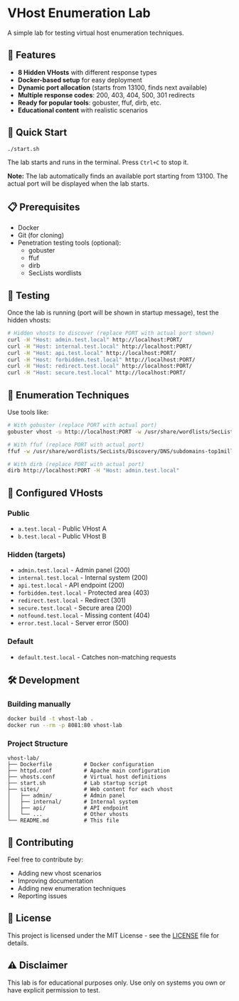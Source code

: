 # VHost Enumeration Lab

A simple lab for testing virtual host enumeration techniques.

## 🎯 Features

- **8 Hidden VHosts** with different response types
- **Docker-based setup** for easy deployment
- **Dynamic port allocation** (starts from 13100, finds next available)
- **Multiple response codes**: 200, 403, 404, 500, 301 redirects
- **Ready for popular tools**: gobuster, ffuf, dirb, etc.
- **Educational content** with realistic scenarios

## 🚀 Quick Start

```bash
./start.sh
```

The lab starts and runs in the terminal. Press `Ctrl+C` to stop it.

**Note:** The lab automatically finds an available port starting from 13100. The actual port will be displayed when the lab starts.

## 📋 Prerequisites

- Docker
- Git (for cloning)
- Penetration testing tools (optional):
  - gobuster
  - ffuf
  - dirb
  - SecLists wordlists

## 🧪 Testing

Once the lab is running (port will be shown in startup message), test the hidden vhosts:

```bash
# Hidden vhosts to discover (replace PORT with actual port shown)
curl -H "Host: admin.test.local" http://localhost:PORT/
curl -H "Host: internal.test.local" http://localhost:PORT/
curl -H "Host: api.test.local" http://localhost:PORT/
curl -H "Host: forbidden.test.local" http://localhost:PORT/
curl -H "Host: redirect.test.local" http://localhost:PORT/
curl -H "Host: secure.test.local" http://localhost:PORT/
```

## 🎯 Enumeration Techniques

Use tools like:

```bash
# With gobuster (replace PORT with actual port)
gobuster vhost -u http://localhost:PORT -w /usr/share/wordlists/SecLists/Discovery/DNS/subdomains-top1million-5000.txt

# With ffuf (replace PORT with actual port)
ffuf -w /usr/share/wordlists/SecLists/Discovery/DNS/subdomains-top1million-5000.txt -u http://localhost:PORT -H "Host: FUZZ.test.local"

# With dirb (replace PORT with actual port)
dirb http://localhost:PORT -H "Host: admin.test.local"
```

## 📂 Configured VHosts

### Public
- `a.test.local` - Public VHost A
- `b.test.local` - Public VHost B

### Hidden (targets)
- `admin.test.local` - Admin panel (200)
- `internal.test.local` - Internal system (200)
- `api.test.local` - API endpoint (200)
- `forbidden.test.local` - Protected area (403)
- `redirect.test.local` - Redirect (301)
- `secure.test.local` - Secure area (200)
- `notfound.test.local` - Missing content (404)
- `error.test.local` - Server error (500)

### Default
- `default.test.local` - Catches non-matching requests

## 🛠️ Development

### Building manually
```bash
docker build -t vhost-lab .
docker run --rm -p 8081:80 vhost-lab
```

### Project Structure
```
vhost-lab/
├── Dockerfile          # Docker configuration
├── httpd.conf          # Apache main configuration
├── vhosts.conf         # Virtual host definitions
├── start.sh            # Lab startup script
├── sites/              # Web content for each vhost
│   ├── admin/          # Admin panel
│   ├── internal/       # Internal system
│   ├── api/            # API endpoint
│   └── ...             # Other vhosts
└── README.md           # This file
```

## 🤝 Contributing

Feel free to contribute by:
- Adding new vhost scenarios
- Improving documentation
- Adding new enumeration techniques
- Reporting issues

## 📄 License

This project is licensed under the MIT License - see the [LICENSE](LICENSE) file for details.

## ⚠️ Disclaimer

This lab is for educational purposes only. Use only on systems you own or have explicit permission to test.